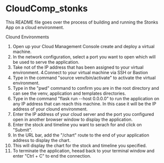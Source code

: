 # CloudComp_stonks

This README file goes over the process of building and running the Stonks App on a cloud environment.

Clound Environments
1. Open up your Cloud Management Console create and deploy a virtual machine.
2. In the network configuration, select a port you want to open which will be used to serve the application.
3. Take not of the IP address that has been assigned to your virtual environment.
4.Connect to your virtual machine via SSH or Bastion
5. Type in the command "source venv/bin/activate" to activate the virtual environment.
6. Type in the "pwd" command to confirm you are in the root directory and can see the venv, application and templates directories.
7. Type in the command "flask run --host 0.0.0.0" to run the application on any IP address that can reach this machine. In this case it will be the IP address of your clound environment.
8. Enter the IP address of your cloud server and the port you configured open in another browser window to display the application.
9. Enter the stock and timeline you want to serach for and click on "Submit".
10. In the URL bar, add the "/chart" route to the end of your application address to display the chart.
11. This will display the chart for the stock and timeline you specified.
12. To terminate the application, heead back to your terminal window and enter "Ctrl + C" to end the connection.
